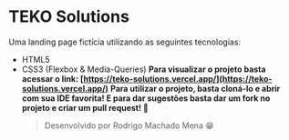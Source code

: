 # TEKO Solutions

Uma landing page fictícia utilizando as seguintes tecnologias:

- HTML5
- CSS3 (Flexbox & Media-Queries)
  **Para visualizar o projeto basta acessar o link: [https://teko-solutions.vercel.app/](https://teko-solutions.vercel.app/)**
  **Para utilizar o projeto, basta cloná-lo e abrir com sua IDE favorita! E para dar sugestões basta dar um fork no projeto e criar um pull request! 🤩**
  > Desenvolvido por Rodrigo Machado Mena 😁
